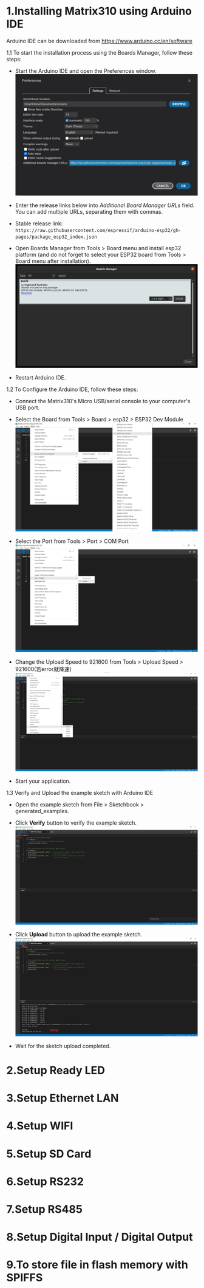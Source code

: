 1.Installing Matrix310 using Arduino IDE
===
Arduino IDE can be downloaded from https://www.arduino.cc/en/software    

1.1 To start the installation process using the Boards Manager, follow these steps:  
+ Start the Arduino IDE and open the Preferences window.  
![Alt text](./img/Additional_Board_Manager_URLs.jpg)  

+ Enter the release links below into *Additional Board Manager URLs* field. You can add multiple URLs, separating them with commas.  
+ Stable release link:  
`https://raw.githubusercontent.com/espressif/arduino-esp32/gh-pages/package_esp32_index.json `  
+ Open Boards Manager from Tools > Board menu and install esp32 platform (and do not forget to select your ESP32 board from Tools > Board menu after installation).  
![Alt text](./img/install_guide_boards_manager_esp32.jpg)
+ Restart Arduino IDE.  
  
1.2 To Configure the Arduino IDE, follow these steps:  
+ Connect the Matrix310's Micro USB/serial console to your computer's USB port.  
+ Select the Board from Tools > Board > esp32 > ESP32 Dev Module
![Alt text](./img/Select_Board.jpg)  

+ Select the Port from Tools > Port > COM Port
![Alt text](./img/Select_Port.jpg)  

+ Change the Upload Speed to 921600 from Tools > Upload Speed > 921600(若error就降速)
![Alt text](./img/Select_Upload_Speed.jpg)  
+ Start your application.  
  
1.3 Verify and Upload the example sketch with Arduino IDE  
+ Open the example sketch from File > Sketchbook > generated_examples.  
+ Click **Verify** button to verify the example sketch.  
![Alt text](./img/Verify_Sketch.jpg)  

+ Click **Upload** button to upload the example sketch.  
![Alt text](./img/Upload_Sketch.jpg)  
+ Wait for the sketch upload completed. 

2.Setup Ready LED
===

3.Setup Ethernet LAN
===

4.Setup WIFI
===

5.Setup SD Card
===

6.Setup RS232
===

7.Setup RS485
===

8.Setup Digital Input / Digital Output
===

9.To store file in flash memory with SPIFFS
===



